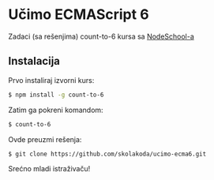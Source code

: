 # Učimo ECMAScript 6

Zadaci (sa rešenjima) count-to-6 kursa sa [NodeSchool-a](http://nodeschool.io/)

## Instalacija

Prvo instaliraj izvorni kurs:
```sh
$ npm install -g count-to-6
```

Zatim ga pokreni komandom:
```sh
$ count-to-6
```

Ovde preuzmi rešenja:
```sh
$ git clone https://github.com/skolakoda/ucimo-ecma6.git
```

Srećno mladi istraživaču!
